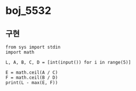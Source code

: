 # boj_5532
## 구현

```python3
from sys import stdin
import math

L, A, B, C, D = [int(input()) for i in range(5)]

E = math.ceil(A / C)
F = math.ceil(B / D)
print(L - max(E, F))

```
